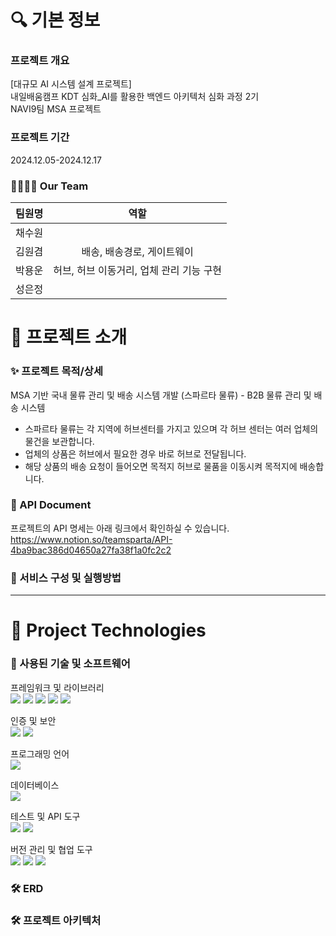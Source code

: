 # 🔍 기본 정보
### 프로젝트 개요
[대규모 AI 시스템 설계 프로젝트]<br>내일배움캠프 KDT 심화_AI를 활용한 백엔드 아키텍처 심화 과정 2기<br> NAVI9팀 MSA 프로젝트

### 프로젝트 기간
2024.12.05-2024.12.17

### 👨‍👩‍👧‍👦 Our Team
|팀원명|역할|
|:---:|:---:|
|채수원|    |
|김원겸|배송, 배송경로, 게이트웨이|
|박용운|허브, 허브 이동거리, 업체 관리 기능 구현|
|성은정|    |

# 📖 프로젝트 소개

### ✨ 프로젝트 목적/상세
MSA 기반 국내 물류 관리 및 배송 시스템 개발 (스파르타 물류) - B2B 물류 관리 및 배송 시스템
- 스파르타 물류는 각 지역에 허브센터를 가지고 있으며 각 허브 센터는 여러 업체의 물건을 보관합니다.
- 업체의 상품은 허브에서 필요한 경우 바로 허브로 전달됩니다.
- 해당 상품의 배송 요청이 들어오면 목적지 허브로 물품을 이동시켜 목적지에 배송합니다.

### 📂 API Document
프로젝트의 API 명세는 아래 링크에서 확인하실 수 있습니다. <br>
https://www.notion.so/teamsparta/API-4ba9bac386d04650a27fa38f1a0fc2c2

### 📄 서비스 구성 및 실행방법

---

# 📖 Project Technologies
### 📝 사용된 기술 및 소프트웨어

프레임워크 및 라이브러리<br>
<img src="https://img.shields.io/badge/Spring-6DB33F?style=flat-square&logo=spring&logoColor=white"/> <img src="https://img.shields.io/badge/SpringBoot-6DB33F?style=flat-square&logo=springboot&logoColor=white"/> <img src="https://img.shields.io/badge/JPA-6DB33F?style=flat-square&logo=hibernate&logoColor=white"/> <img src="https://img.shields.io/badge/SpringDataJPA-6DB33F?style=flat-square&logo=spring&logoColor=white"/> <img src="https://img.shields.io/badge/SpringCloud-6DB33F?style=flat-square&logo=spring&logoColor=white"/>

인증 및 보안<br>
<img src="https://img.shields.io/badge/JSONWebToken-000000?style=flat-square&logo=JsonWebToken&logoColor=white"/> <img src="https://img.shields.io/badge/SpringSecurity-6DB33F?style=flat-square&logo=SpringSecurity&logoColor=white"/>

프로그래밍 언어<br>
<img src="https://img.shields.io/badge/java-FF81F9?style=flat-square"/>

데이터베이스<br>
<img src="https://img.shields.io/badge/PostgreSQL-4479A1?style=flat-square&logo=PostgreSQL&logoColor=white"/>

테스트 및 API 도구<br>
<img src="https://img.shields.io/badge/Postman-FF6C37?style=flat-square&logo=Postman&logoColor=white"/>
<img src="https://img.shields.io/badge/Swagger-6DB33F?style=flat-square&logo=Swagger&logoColor=white"/>

버전 관리 및 협업 도구<br>
<img src="https://img.shields.io/badge/git-F05032?style=flat-square&logo=git&logoColor=white"/> <img src="https://img.shields.io/badge/github-181717?style=flat-square&logo=github&logoColor=white"/> <img src="https://img.shields.io/badge/Notion-000000?style=flat-square&logo=Notion&logoColor=white"/>

### 🛠 ERD

### 🛠 프로젝트 아키텍처
